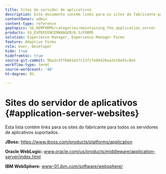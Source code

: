 ```yaml
---
title: Sites do servidor de aplicativos
description: Este documento contém links para os sites do fabricante para todos os servidores de aplicativos compatíveis.
contentOwner: admin
content-type: reference
geptopics: SG_AEMFORMS/categories/maintaining_the_application_server
products: SG_EXPERIENCEMANAGER/6.5/FORMS
solution: Experience Manager, Experience Manager Forms
feature: Adaptive Forms
role: User, Developer
hide: true
hidefromtoc: true
source-git-commit: 9ba3cdff6b61e57c13f27e09426aa2e19e01c8e5
workflow-type: tm+mt
source-wordcount: '48'
ht-degree: 0%

---
```


# Sites do servidor de aplicativos {#application-server-websites}

Esta lista contém links para os sites do fabricante para todos os servidores de aplicativos suportados.

**JBoss:** https://www.jboss.com/products/platforms/application

**Oracle WebLogic:** www.oracle.com/us/products/middleware/application-server/index.html

**IBM WebSphere:** www-01.ibm.com/software/websphere/
